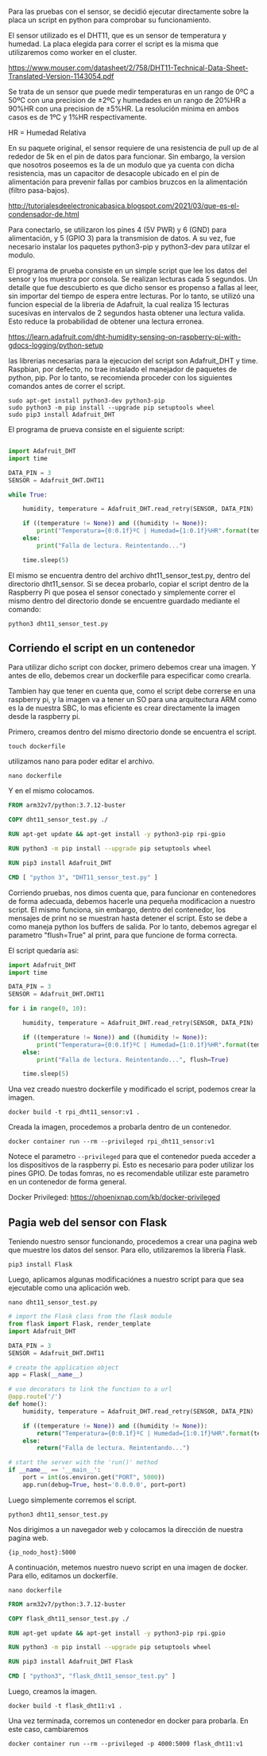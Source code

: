 Para las pruebas con el sensor, se decidió ejecutar directamente sobre la placa un script en python para comprobar su funcionamiento.

El sensor utilizado es el DHT11, que es un sensor de temperatura y humedad.
La placa elegida para correr el script es la misma que utilizaremos como worker en el cluster.

<https://www.mouser.com/datasheet/2/758/DHT11-Technical-Data-Sheet-Translated-Version-1143054.pdf>

Se trata de un sensor que puede medir temperaturas en un rango de 0ºC a 50ºC con una precision de ±2ºC y humedades en un rango de 20%HR a 90%HR con una precision de ±5%HR. La resolución minima en ambos casos es de 1ºC y 1%HR respectivamente.

HR = Humedad Relativa

En su paquete original, el sensor requiere de una resistencia de pull up de al rededor de 5k en el pin de datos para funcionar. Sin embargo, la version que nosotros poseemos es la de un modulo que ya cuenta con dicha resistencia, mas un capacitor de desacople ubicado en el pin de alimentación para prevenir fallas por cambios bruzcos en la alimentación (filtro pasa-bajos).

<http://tutorialesdeelectronicabasica.blogspot.com/2021/03/que-es-el-condensador-de.html>

Para conectarlo, se utilizaron los pines 4 (5V PWR) y 6 (GND) para alimentación, y 5 (GPIO 3) para la transmision de datos.
A su vez, fue necesario instalar los paquetes python3-pip y python3-dev para utilzar el modulo.

El programa de prueba consiste en un simple script que lee los datos del sensor y los muestra por consola. Se realizan lecturas cada 5 segundos.
Un detalle que fue descubierto es que dicho sensor es propenso a fallas al leer, sin importar del tiempo de espera entre lecturas. Por lo tanto, se utilizó una funcion especial de la libreria de Adafruit, la cual realiza 15 lecturas sucesivas en intervalos de 2 segundos hasta obtener una lectura valida. Esto reduce la probabilidad de obtener una lectura erronea.

<https://learn.adafruit.com/dht-humidity-sensing-on-raspberry-pi-with-gdocs-logging/python-setup>

las librerias necesarias para la ejecucion del script son Adafruit_DHT y time. Raspbian, por defecto, no trae instalado el manejador de paquetes de python, pip. Por lo tanto, se recomienda proceder con los siguientes comandos antes de correr el script.

    sudo apt-get install python3-dev python3-pip
    sudo python3 -m pip install --upgrade pip setuptools wheel
    sudo pip3 install Adafruit_DHT

El programa de prueva consiste en el siguiente script:

```python

import Adafruit_DHT
import time

DATA_PIN = 3
SENSOR = Adafruit_DHT.DHT11

while True:

    humidity, temperature = Adafruit_DHT.read_retry(SENSOR, DATA_PIN)

    if ((temperature != None)) and ((humidity != None)):
        print("Temperatura={0:0.1f}ºC | Humedad={1:0.1f}%HR".format(temperature, humidity))
    else:
        print("Falla de lectura. Reintentando...")

    time.sleep(5)

```

El mismo se encuentra dentro del archivo dht11_sensor_test.py, dentro del directorio dht11_sensor. Si se decea probarlo, copiar el script dentro de la Raspberry Pi que posea el sensor conectado y simplemente correr el mismo dentro del directorio donde se encuentre guardado mediante el comando:

    python3 dht11_sensor_test.py

## Corriendo el script en un contenedor

Para utilizar dicho script con docker, primero debemos crear una imagen. Y antes de ello, debemos crear un dockerfile para especificar como crearla.

Tambien hay que tener en cuenta que, como el script debe correrse en una raspberry pi, y la imagen va a tener un SO para una arquitectura ARM como es la de nuestra SBC, lo mas eficiente es crear directamente la imagen desde la raspberry pi.

Primero, creamos dentro del mismo directorio donde se encuentra el script.

    touch dockerfile

utilizamos nano para poder editar el archivo.

    nano dockerfile

Y en el mismo colocamos.

```dockerfile
FROM arm32v7/python:3.7.12-buster

COPY dht11_sensor_test.py ./

RUN apt-get update && apt-get install -y python3-pip rpi-gpio

RUN python3 -m pip install --upgrade pip setuptools wheel

RUN pip3 install Adafruit_DHT

CMD [ "python 3", "DHT11_sensor_test.py" ]


```

Corriendo pruebas, nos dimos cuenta que, para funcionar en contenedores de forma adecuada, debemos hacerle una pequeña modificacion a nuestro script.
El mismo funciona, sin embargo, dentro del contenedor, los mensajes de print no se muestran hasta detener el script. Esto se debe a como maneja python los buffers de salida. Por lo tanto, debemos agregar el parametro "flush=True" al print, para que funcione de forma correcta.

El script quedaría asi:

```python
import Adafruit_DHT
import time

DATA_PIN = 3
SENSOR = Adafruit_DHT.DHT11

for i in range(0, 10):

    humidity, temperature = Adafruit_DHT.read_retry(SENSOR, DATA_PIN)

    if ((temperature != None)) and ((humidity != None)):
        print("Temperatura={0:0.1f}ºC | Humedad={1:0.1f}%HR".format(temperature, humidity, flush=True))
    else:
        print("Falla de lectura. Reintentando...", flush=True)

    time.sleep(5)
```

Una vez creado nuestro dockerfile y modificado el script, podemos crear la imagen.

    docker build -t rpi_dht11_sensor:v1 .

Creada la imagen, procedemos a probarla dentro de un contenedor.

    docker container run --rm --privileged rpi_dht11_sensor:v1

Notece el parametro `--privileged` para que el contenedor pueda acceder a los dispositivos de la raspberry pi. Esto es necesario para poder utilizar los pines GPIO. De todas fomras, no es recomendable utilizar este parametro en un contenedor de forma general.

Docker Privileged: <https://phoenixnap.com/kb/docker-privileged>

## Pagia web del sensor con Flask

Teniendo nuestro sensor funcionando, procedemos a crear una pagina web que muestre los datos del sensor. Para ello, utilizaremos la librería Flask.

    pip3 install Flask

Luego, aplicamos algunas modificaciónes a nuestro script para que sea ejecutable como una aplicación web.

    nano dht11_sensor_test.py

```python
# import the Flask class from the flask module
from flask import Flask, render_template
import Adafruit_DHT

DATA_PIN = 3
SENSOR = Adafruit_DHT.DHT11

# create the application object
app = Flask(__name__)

# use decorators to link the function to a url
@app.route('/')
def home():
    humidity, temperature = Adafruit_DHT.read_retry(SENSOR, DATA_PIN)

    if ((temperature != None)) and ((humidity != None)):
        return("Temperatura={0:0.1f}ºC | Humedad={1:0.1f}%HR".format(temperature, humidity))
    else:
        return("Falla de lectura. Reintentando...")

# start the server with the 'run()' method
if __name__ == '__main__':
    port = int(os.environ.get("PORT", 5000))
    app.run(debug=True, host='0.0.0.0', port=port)
```

Luego simplemente corremos el script.

    python3 dht11_sensor_test.py

Nos dirigimos a un navegador web y colocamos la dirección de nuestra pagina web.

    {ip_nodo_host}:5000

A continuación, metemos nuestro nuevo script en una imagen de docker. Para ello, editamos un dockerfile.

    nano dockerfile

```dockerfile
FROM arm32v7/python:3.7.12-buster

COPY flask_dht11_sensor_test.py ./

RUN apt-get update && apt-get install -y python3-pip rpi.gpio

RUN python3 -m pip install --upgrade pip setuptools wheel

RUN pip3 install Adafruit_DHT Flask

CMD [ "python3", "flask_dht11_sensor_test.py" ]
```

Luego, creamos la imagen.

    docker build -t flask_dht11:v1 .

Una vez terminada, corremos un contenedor en docker para probarla. En este caso, cambiaremos

    docker container run --rm --privileged -p 4000:5000 flask_dht11:v1

